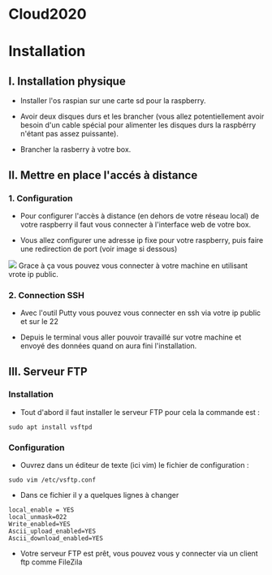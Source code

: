 # Cloud2020
# Installation

## I. Installation physique


* Installer l'os raspian sur une carte sd pour la raspberry. 

* Avoir deux disques durs et les brancher (vous allez potentiellement avoir besoin d'un cable spécial pour alimenter les disques durs la raspbérry n'étant pas assez puissante).
    

* Brancher la rasberry à votre box.


## II. Mettre en place l'accés à distance


### 1. Configuration


* Pour configurer l'accès à distance (en dehors de votre réseau local) de votre raspberry il faut vous connecter à l'interface web de votre box.

* Vous allez configurer une adresse ip fixe pour votre raspberry, puis faire une redirection de port (voir image si dessous)
<img src="https://cdn.discordapp.com/attachments/582825013690892290/681945539377758222/unknown.png">
Grace à ça vous pouvez vous connecter à votre machine en utilisant vrote ip public.

### 2. Connection SSH

* Avec l'outil Putty vous pouvez vous connecter en ssh via votre ip public et sur le 22

* Depuis le terminal vous aller pouvoir travaillé sur votre machine et envoyé des données quand on aura fini l'installation.

## III. Serveur FTP

### Installation

* Tout d'abord il faut installer le serveur FTP pour cela la commande est :
```
sudo apt install vsftpd
```
### Configuration
* Ouvrez dans un éditeur de texte (ici vim) le fichier de configuration :
```
sudo vim /etc/vsftp.conf
```
* Dans ce fichier il y a quelques lignes à changer
```
local_enable = YES
local_unmask=022
Write_enabled=YES
Ascii_upload_enabled=YES
Ascii_download_enabled=YES
```

* Votre serveur FTP est prêt, vous pouvez vous y connecter via un client ftp comme FileZila

